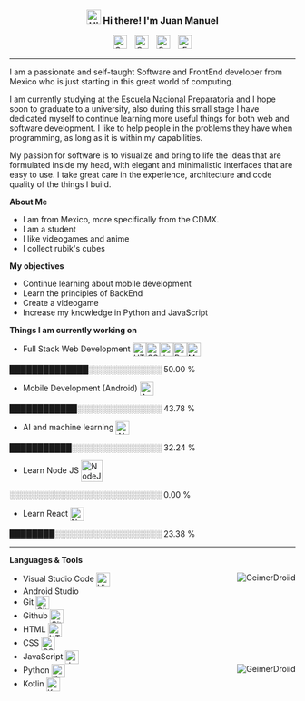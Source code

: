 <h3 align="center"><img alt="Hi!" src="https://media.giphy.com/media/hvRJCLFzcasrR4ia7z/giphy.gif" width="25px"> Hi there! I'm Juan Manuel</h3>
<p align="center">
 <a href="https://discord.com/channels/@me/GeimerDroiid#0359">
     <img alt="GeimerDroiid | Discord" width="24px" HSPACE="5" src="https://raw.githubusercontent.com/GeimerDroiid/GeimerDroiid/main/assets/discord.svg"></a>
 <a href="https://discord.com/channels/@me/GeimerDroiid#0359">
     <img alt="GeimerDroiid | Spotyfi" width="24px" HSPACE="5" src="https://raw.githubusercontent.com/GeimerDroiid/GeimerDroiid/main/assets/spotify.svg"></a>
 <a href="https://github.com/GeimerDroiid">
    <img alt="GeimerDroiid | Github" width="24px" HSPACE="5" src="https://raw.githubusercontent.com/GeimerDroiid/GeimerDroiid/main/assets/github.svg"></a>
 <a href="mailto:jmanuelhv9@gmail.com">
    <img alt="Email | jmanuelhv9@gmail.com" width="24px" HSPACE="5" src="https://raw.githubusercontent.com/GeimerDroiid/GeimerDroiid/main/assets/gmail.svg"></a>
</p>

---

I am a passionate and self-taught Software and FrontEnd developer from Mexico who is just starting in this great world of computing.

I am currently studying at the Escuela Nacional Preparatoria and I hope soon to graduate to a university, also during this small stage I have dedicated myself to continue learning more useful things for both web and software development. I like to help people in the problems they have when programming, as long as it is within my capabilities.

My passion for software is to visualize and bring to life the ideas that are formulated inside my head, with elegant and minimalistic interfaces that are easy to use. I take great care in the experience, architecture and code quality of the things I build.

**About Me**
- I am from Mexico, more specifically from the CDMX.
- I am a student
- I like videogames and anime
- I collect rubik's cubes

**My objectives**
- Continue learning about mobile development
- Learn the principles of BackEnd
- Create a videogame
- Increase my knowledge in Python and JavaScript

**Things I am currently working on**
- Full Stack Web Development <img alt="HTML" align="absmiddle" width="24px" src="https://raw.githubusercontent.com/GeimerDroiid/GeimerDroiid/main/assets/html.svg"><img alt="CSS" align="absmiddle" width="24px" src="https://raw.githubusercontent.com/GeimerDroiid/GeimerDroiid/main/assets/css3.svg"><img alt="JavaScript" align="absmiddle" width="24px" src="https://raw.githubusercontent.com/GeimerDroiid/GeimerDroiid/main/assets/javascript.svg"><img alt="Python" align="absmiddle" width="24px" src="https://raw.githubusercontent.com/GeimerDroiid/GeimerDroiid/main/assets/python.svg"><img alt="MySql" align="absmiddle" width="24px" src="https://raw.githubusercontent.com/GeimerDroiid/GeimerDroiid/main/assets/mysql.svg">

██████████████░░░░░░░░░░░░░ 50.00 % 
- Mobile Development (Android) <img alt="AndroidOS" align="absmiddle" width="24px" src="https://raw.githubusercontent.com/GeimerDroiid/GeimerDroiid/main/assets/android_os.svg">

████████████░░░░░░░░░░░░░░░ 43.78 % 
- AI and machine learning <img alt="AI" align="absmiddle" width="24px" src="https://raw.githubusercontent.com/GeimerDroiid/GeimerDroiid/main/assets/ai.svg">
 
███████████░░░░░░░░░░░░░░░░ 32.24 % 
- Learn Node JS <img alt="NodeJS" align="absmiddle" width="38px" src="https://raw.githubusercontent.com/GeimerDroiid/GeimerDroiid/main/assets/nodejs.svg">

░░░░░░░░░░░░░░░░░░░░░░░░░░░ 0.00 % 
- Learn React <img alt="NodeJS" align="absmiddle" width="24px" src="https://raw.githubusercontent.com/GeimerDroiid/GeimerDroiid/main/assets/react.svg">
 
████████░░░░░░░░░░░░░░░░░░░ 23.38 % 

---

**Languages & Tools**

<img src="https://github-readme-stats.vercel.app/api?username=GeimerDroiid&show_icons=true&theme=tokyonight" align="right" raw=true alt="GeimerDroiid">

- Visual Studio Code <img alt="Visual Studio Code" align="absmiddle" width="24px" src="https://raw.githubusercontent.com/GeimerDroiid/GeimerDroiid/main/assets/vscode.svg">
- Android Studio
- Git <img alt="Git" align="absmiddle" width="24px" src="https://raw.githubusercontent.com/GeimerDroiid/GeimerDroiid/main/assets/git.svg">
- Github <img alt="Github" align="absmiddle" width="24px" src="https://raw.githubusercontent.com/GeimerDroiid/GeimerDroiid/main/assets/github.svg">
- HTML <img alt="HTML" align="absmiddle" width="24px" src="https://raw.githubusercontent.com/GeimerDroiid/GeimerDroiid/main/assets/html.svg">
- CSS <img alt="CSS" align="absmiddle" width="24px" src="https://raw.githubusercontent.com/GeimerDroiid/GeimerDroiid/main/assets/css3.svg">
- JavaScript <img alt="JavaScript" align="absmiddle" width="24px" src="https://raw.githubusercontent.com/GeimerDroiid/GeimerDroiid/main/assets/javascript.svg">
- Python <img alt="Python" align="absmiddle" width="24px" src="https://raw.githubusercontent.com/GeimerDroiid/GeimerDroiid/main/assets/python.svg">
  <img src="https://github-readme-stats.vercel.app/api/wakatime?username=GeimerDroiid&theme=tokyonight" align="right" raw=true alt="GeimerDroiid">
- Kotlin <img alt="Kotlin" align="absmiddle" width="24px" src="https://raw.githubusercontent.com/GeimerDroiid/GeimerDroiid/main/assets/kotlin.svg">
 
